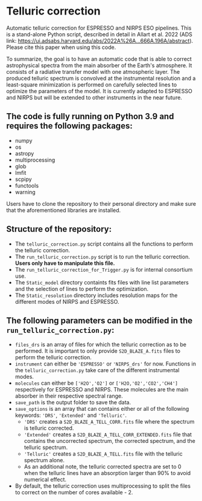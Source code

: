 # Telluric correction
Automatic telluric correction for ESPRESSO and NIRPS ESO pipelines. This is a stand-alone Python script, described in detail in Allart et al. 2022 (ADS link: https://ui.adsabs.harvard.edu/abs/2022A%26A...666A.196A/abstract). Please cite this paper when using this code.

To summarize, the goal is to have an automatic code that is able to correct astrophysical spectra from the main absorber of the Earth's atmosphere. It consists of a radiative transfer model with one atmospheric layer. The produced telluric spectrum is convolved at the instrumental resolution and a least-square minimization is performed on carefully selected lines to optimize the parameters of the model. It is currently adapted to ESPRESSO and NIRPS but will be extended to other instruments in the near future. 


## The code is fully running on Python 3.9 and requires the following packages:

- numpy
- os
- astropy
- multiprocessing
- glob
- lmfit
- scpipy
- functools
- warning

Users have to clone the repository to their personal directory and make sure that the aforementioned libraries are installed.


## Structure of the repository:
- The `telluric_correction.py` script contains all the functions to perform the telluric correction. 
- The `run_telluric_correction.py` script is to run the telluric correction. **Users only have to manipulate this file.**
- The `run_telluric_correction_for_Trigger.py` is for internal consortium use.
- The `Static_model` directory containts fits files with line list parameters and the selection of lines to perform the optimization.
- The `Static_resolution` directory includes resolution maps for the different modes of NIRPS and ESPRESSO.


## The following parameters can be modified in the `run_telluric_correction.py`:
- `files_drs` is an array of files for which the telluric correction as to be performed. It is important to only provide `S2D_BLAZE_A.fits` files to perform the telluric correction.
- `instrument` can either be `'ESPRESSO'` or `'NIRPS_drs'` for now. Functions in the `telluric_correction.py` take care of the different instrumental modes.
- `molecules` can either be `['H2O','O2']` or `['H2O,'O2','CO2','CH4']` respectively for ESPRESSO and NIRPS. These molecules are the main absorber in their respective spectral range.
- `save_path` is the output folder to save the data.
- `save_options` is an array that can contains either or all of the following keywords: `'DRS'`, `'Extended'` and `'Telluric'`. 
  - `'DRS'` creates a `S2D_BLAZE_A_TELL_CORR.fits` file where the spectrum is telluric corrected. 
  - `'Extended'` creates a `S2D_BLAZE_A_TELL_CORR_EXTENDED.fits` file that contains the uncorrected spectrum, the corrected spectrum, and the telluric spectrum. 
  - `'Telluric'` creates a `S2D_BLAZE_A_TELL.fits` file with the telluric spectrum alone. 
  - As an additional note, the telluric corrected spectra are set to 0 when the telluric lines have an absorption larger than 90% to avoid numerical effect.
- By default, the telluric correction uses multiprocessing to split the files to correct on the number of cores available - 2.
